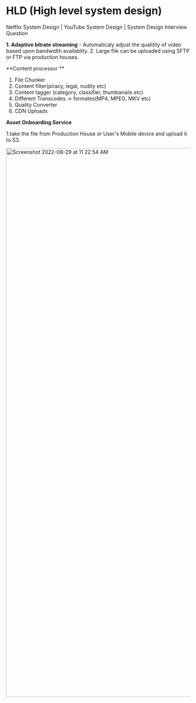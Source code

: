 # HLD (High level system design)

Netflix System Design | YouTube System Design | System Design Interview Question

**1. Adaptive bitrate streaming** - Automaticaly adjust the qualitity of video based upon bandwidth availablity.
2. Large file can be uploaded using SFTP or FTP via production houses.




**Content processor **

  1. File Chunker
  2. Content filter(piracy, legal, nudity etc)
  3. Content tagger (category, classifier, thumbanails etc)
  4. Different Transcodes -> formates(MP4, MPEG, MKV etc)
  5. Quality Converter
  6. CDN Uploads 


**Asset Onboarding Service**

  1.take the file from Production House or User's Mobile device and upload it to S3.
  
  
  <img width="1497" alt="Screenshot 2022-08-29 at 11 22 54 AM" src="https://user-images.githubusercontent.com/13814143/187132131-32618b6e-9f8d-4150-8d81-693089c7a108.png">

  
